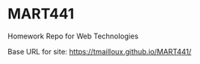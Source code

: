 # MART441

Homework Repo for Web Technologies 

Base URL for site:
https://tmailloux.github.io/MART441/

